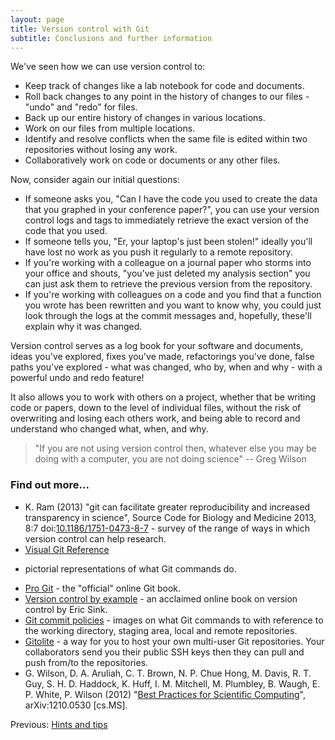 ```yaml
---
layout: page
title: Version control with Git  
subtitle: Conclusions and further information
---
```



We've seen how we can use version control to:

* Keep track of changes like a lab notebook for code and documents.  
* Roll back changes to any point in the history of changes to our files - "undo" and
"redo" for files.  
* Back up our entire history of changes in various locations.  
* Work on our files from multiple locations.  
* Identify and resolve conflicts when the same file is edited within two
repositories without
losing any work.  
* Collaboratively work on code or documents or any other files.

Now, consider again our initial questions:

* If someone asks you, "Can I have the code you used to create the data that
you graphed in your conference paper?", you can use your version control logs
and tags to immediately retrieve the exact version of the code that you used.
* If someone tells you, "Er, your laptop's just been stolen!" ideally you'll
have lost no work as you push it regularly to a remote repository. 
* If you're working with a colleague on a journal paper who storms into your
office and shouts, "you've just deleted my analysis section" you can just ask
them to retrieve the previous version from the repository.  
* If you're working with colleagues on a code and you find that a function 
you wrote has been rewritten and you want to know why, you could just look 
through the logs at the commit messages and, hopefully, these'll explain why 
it was changed.

Version control serves as a log book for your software and documents, ideas
you've explored, fixes you've made, refactorings you've done, false paths
you've explored - what was changed, who by, when and why - with a powerful undo
and redo feature!

It also allows you to work with others on a project, whether that be writing
code or papers, down to the level of individual files, without the risk of
overwriting and losing each others work, and being able to record and
understand who changed what, when, and why. 

> "If you are not using version control then, whatever else you may be doing
with a computer, you are not doing science" -- Greg Wilson

### Find out more...

* K. Ram  (2013) "git can facilitate greater reproducibility and increased
transparency in science", Source Code for Biology and Medicine 2013, 8:7
doi:[10.1186/1751-0473-8-7](http://dx.doi.org/10.1186/1751-0473-8-7) - survey
of the range of ways in which version control can help research.  
* [Visual Git Reference](http://marklodato.github.com/visual-git-guide/index-en.html)
- pictorial representations of what Git commands do.  
* [Pro Git](http://git-scm.com/book) - the "official" online Git book.  
* [Version control by example](http://www.ericsink.com/vcbe/) - an acclaimed online book
on version control by Eric Sink.  
* [Git commit policies](http://osteele.com/posts/2008/05/commit-policies) - images on what
Git commands to with reference to the working directory, staging area, local
and remote repositories.  
* [Gitolite](https://github.com/sitaramc/gitolite) - a way for you to host 
your own multi-user Git repositories. Your collaborators send you their public
SSH keys then they can pull and push from/to the repositories.  
* G. Wilson, D. A. Aruliah, C. T. Brown, N. P. Chue
Hong, M. Davis, R. T. Guy, S. H. D. Haddock, K. Huff, I. M. Mitchell, M.
Plumbley, B. Waugh, E. P. White, P. Wilson (2012) "[Best Practices for
Scientific Computing](http://arxiv.org/abs/1210.0530)", arXiv:1210.0530
[cs.MS].

Previous: [Hints and tips](08-hints-and-tips.html)
